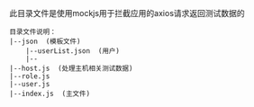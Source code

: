 此目录文件是使用mockjs用于拦截应用的axios请求返回测试数据的

```
目录文件说明：
|--json  (模板文件)
    |--userList.json  (用户)
    |--
|--host.js  (处理主机相关测试数据)
|--role.js
|--user.js
|--index.js  (主文件)

```
